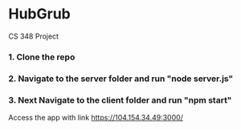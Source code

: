 # HubGrub
CS 348 Project

### 1. Clone the repo  
### 2. Navigate to the server folder and run "node server.js"  
### 3. Next Navigate to the client folder and run "npm start"

Access the app with link https://104.154.34.49:3000/
